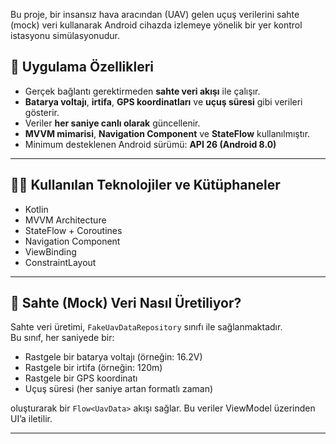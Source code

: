 
Bu proje, bir insansız hava aracından (UAV) gelen uçuş verilerini sahte (mock) veri kullanarak Android cihazda izlemeye yönelik bir yer kontrol istasyonu simülasyonudur.

## 📱 Uygulama Özellikleri

- Gerçek bağlantı gerektirmeden **sahte veri akışı** ile çalışır.
- **Batarya voltajı**, **irtifa**, **GPS koordinatları** ve **uçuş süresi** gibi verileri gösterir.
- Veriler **her saniye canlı olarak** güncellenir.
- **MVVM mimarisi**, **Navigation Component** ve **StateFlow** kullanılmıştır.
- Minimum desteklenen Android sürümü: **API 26 (Android 8.0)**

---

## 🧑‍💻 Kullanılan Teknolojiler ve Kütüphaneler

- Kotlin
- MVVM Architecture
- StateFlow + Coroutines
- Navigation Component
- ViewBinding
- ConstraintLayout
---

## 🔄 Sahte (Mock) Veri Nasıl Üretiliyor?

Sahte veri üretimi, `FakeUavDataRepository` sınıfı ile sağlanmaktadır.  
Bu sınıf, her saniyede bir:
- Rastgele bir batarya voltajı (örneğin: 16.2V)
- Rastgele bir irtifa (örneğin: 120m)
- Rastgele bir GPS koordinatı
- Uçuş süresi (her saniye artan formatlı zaman)

oluşturarak bir `Flow<UavData>` akışı sağlar. Bu veriler ViewModel üzerinden UI’a iletilir.

---
